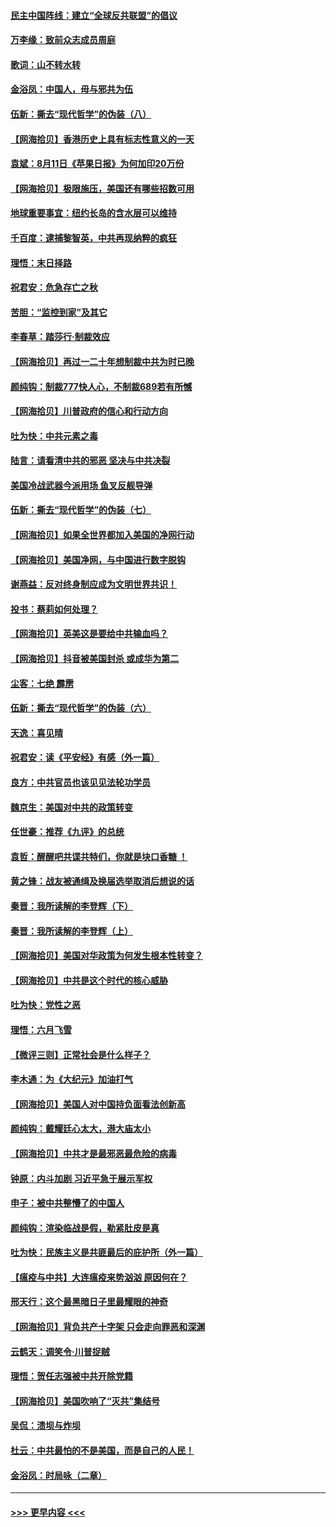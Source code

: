 #### [民主中国阵线：建立“全球反共联盟”的倡议](../pages/nsc993/n12324177.md?t=08130002) 
#### [万李缘：致前众志成员周庭](../pages/nsc993/n12324635.md?t=08130002) 
#### [歌词：山不转水转](../pages/nsc993/n12324599.md?t=08130002) 
#### [金浴凤：中国人，毋与邪共为伍](../pages/nsc993/n12324257.md?t=08130002) 
#### [伍新：撕去“现代哲学”的伪装（八）](../pages/nsc993/n12324188.md?t=08130002) 
#### [【网海拾贝】香港历史上具有标志性意义的一天](../pages/nsc993/n12324021.md?t=08130002) 
#### [袁斌：8月11日《苹果日报》为何加印20万份](../pages/nsc993/n12323955.md?t=08130002) 
#### [【网海拾贝】极限施压，美国还有哪些招数可用](../pages/nsc993/n12322512.md?t=08130002) 
#### [地球重要事宜：纽约长岛的含水层可以维持](../pages/nsc993/n12321844.md?t=08130002) 
#### [千百度：逮捕黎智英，中共再现纳粹的疯狂](../pages/nsc993/n12321777.md?t=08130002) 
#### [理悟：末日择路](../pages/nsc993/n12320812.md?t=08130002) 
#### [祝君安：危急存亡之秋](../pages/nsc993/n12320795.md?t=08130002) 
#### [苦胆：“监控到家”及其它](../pages/nsc993/n12320751.md?t=08130002) 
#### [李春草：踏莎行·制裁效应](../pages/nsc993/n12318290.md?t=08130002) 
#### [【网海拾贝】再过一二十年想制裁中共为时已晚](../pages/nsc993/n12318195.md?t=08130002) 
#### [颜纯钩：制裁777快人心，不制裁689若有所憾](../pages/nsc993/n12316912.md?t=08130002) 
#### [【网海拾贝】川普政府的信心和行动方向](../pages/nsc993/n12316673.md?t=08130002) 
#### [吐为快：中共元素之毒](../pages/nsc993/n12316547.md?t=08130002) 
#### [陆言：请看清中共的邪恶 坚决与中共决裂](../pages/nsc993/n12315784.md?t=08130002) 
#### [美国冷战武器今派用场 鱼叉反舰导弹](../pages/nsc993/n12316258.md?t=08130002) 
#### [伍新：撕去“现代哲学”的伪装（七）](../pages/nsc993/n12315846.md?t=08130002) 
#### [【网海拾贝】如果全世界都加入美国的净网行动](../pages/nsc993/n12315588.md?t=08130002) 
#### [【网海拾贝】美国净网，与中国进行数字脱钩](../pages/nsc993/n12312813.md?t=08130002) 
#### [谢燕益：反对终身制应成为文明世界共识！](../pages/nsc993/n12310465.md?t=08130002) 
#### [投书：蔡莉如何处理？](../pages/nsc993/n12310224.md?t=08130002) 
#### [【网海拾贝】英美这是要给中共输血吗？](../pages/nsc993/n12307646.md?t=08130002) 
#### [【网海拾贝】抖音被美国封杀 或成华为第二](../pages/nsc993/n12305277.md?t=08130002) 
#### [尘客：七绝 霹雳](../pages/nsc993/n12304053.md?t=08130002) 
#### [伍新：撕去“现代哲学”的伪装（六）](../pages/nsc993/n12303243.md?t=08130002) 
#### [天逸：喜见晴](../pages/nsc993/n12303226.md?t=08130002) 
#### [祝君安：读《平安经》有感（外一篇）](../pages/nsc993/n12303170.md?t=08130002) 
#### [良方：中共官员也该见见法轮功学员](../pages/nsc993/n12302985.md?t=08130002) 
#### [魏京生：美国对中共的政策转变](../pages/nsc993/n12302929.md?t=08130002) 
#### [任世豪：推荐《九评》的总统](../pages/nsc993/n12302838.md?t=08130002) 
#### [袁哲：醒醒吧共谍共特们，你就是块口香糖 ！](../pages/nsc993/n12302678.md?t=08130002) 
#### [黄之锋：战友被通缉及换届选举取消后想说的话](../pages/nsc993/n12302681.md?t=08130002) 
#### [秦晋：我所读解的李登辉（下）](../pages/nsc993/n12302171.md?t=08130002) 
#### [秦晋：我所读解的李登辉（上）](../pages/nsc993/n12301979.md?t=08130002) 
#### [【网海拾贝】美国对华政策为何发生根本性转变？](../pages/nsc993/n12302091.md?t=08130002) 
#### [【网海拾贝】中共是这个时代的核心威胁](../pages/nsc993/n12300541.md?t=08130002) 
#### [吐为快：党性之恶](../pages/nsc993/n12300263.md?t=08130002) 
#### [理悟：六月飞雪](../pages/nsc993/n12300243.md?t=08130002) 
#### [【微评三则】正常社会是什么样子？](../pages/nsc993/n12300228.md?t=08130002) 
#### [李木通：为《大纪元》加油打气](../pages/nsc993/n12280363.md?t=08130002) 
#### [【网海拾贝】美国人对中国持负面看法创新高](../pages/nsc993/n12298720.md?t=08130002) 
#### [颜纯钩：戴耀廷心太大，港大庙太小](../pages/nsc993/n12297682.md?t=08130002) 
#### [【网海拾贝】中共才是最邪恶最危险的病毒](../pages/nsc993/n12296470.md?t=08130002) 
#### [钟原：内斗加剧 习近平急于展示军权](../pages/nsc993/n12292544.md?t=08130002) 
#### [申子：被中共整懵了的中国人](../pages/nsc993/n12291389.md?t=08130002) 
#### [颜纯钩：渲染临战是假，勒紧肚皮是真](../pages/nsc993/n12290945.md?t=08130002) 
#### [吐为快：民族主义是共匪最后的庇护所（外一篇）](../pages/nsc993/n12290887.md?t=08130002) 
#### [【瘟疫与中共】大连瘟疫来势汹汹 原因何在？](../pages/nsc993/n12287474.md?t=08130002) 
#### [邢天行：这个最黑暗日子里最耀眼的神奇](../pages/nsc993/n12289882.md?t=08130002) 
#### [【网海拾贝】背负共产十字架 只会走向罪恶和深渊](../pages/nsc993/n12288290.md?t=08130002) 
#### [云鹤天：调笑令·川普捉贼](../pages/nsc993/n12285672.md?t=08130002) 
#### [理悟：贺任志强被中共开除党籍](../pages/nsc993/n12285597.md?t=08130002) 
#### [【网海拾贝】美国吹响了“灭共”集结号](../pages/nsc993/n12284522.md?t=08130002) 
#### [吴侃：溃坝与炸坝](../pages/nsc993/n12283593.md?t=08130002) 
#### [杜云：中共最怕的不是美国，而是自己的人民！](../pages/nsc993/n12282935.md?t=08130002) 
#### [金浴凤：时局咏（二章）](../pages/nsc993/n12282923.md?t=08130002) 

----
#### [ >>> 更早内容 <<< ](../indexes/nsc993-earlier.md)
